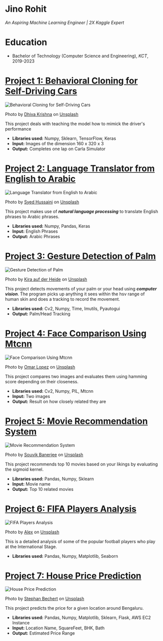 # Jino Rohit
*An Aspiring Machine Learning Engineer | 2X Kaggle Expert*

# Education
* Bachelor of Technology (Computer Science and Engineering), *KCT*, 2019-2023

# [Project 1: Behavioral Cloning for Self-Driving Cars](https://github.com/JINO-ROHIT/Behavioral-Cloning-for-Driverless-Cars)
![Behavioral Cloning for Self-Driving Cars](dhiva-krishna-YApS6TjKJ9c-unsplash.jpg)

Photo by <a href="https://unsplash.com/@dhivakrishna?utm_source=unsplash&utm_medium=referral&utm_content=creditCopyText">Dhiva Krishna</a> on <a href="https://unsplash.com/s/photos/cars?utm_source=unsplash&utm_medium=referral&utm_content=creditCopyText">Unsplash</a>
  

This project deals with teaching the model how to mimick the driver's performance
* **Libraries used:** Numpy, Sklearn, TensorFlow, Keras
* **Input:** Images of the dimension 160 x 320 x 3
* **Output:** Completes one lap on Carla Simulator

# [Project 2: Language Translator from English to Arabic](https://github.com/JINO-ROHIT/Language_Translation)
![Language Translator from English to Arabic](syed-hussaini-r8H8K3w9AzA-unsplash.jpg)

Photo by <a href="https://unsplash.com/@syhussaini?utm_source=unsplash&utm_medium=referral&utm_content=creditCopyText">Syed Hussaini</a> on <a href="https://unsplash.com/s/photos/arabic?utm_source=unsplash&utm_medium=referral&utm_content=creditCopyText">Unsplash</a>

This project makes use of ***natural language processing*** to translate English phrases to Arabic phrases.
* **Libraries used:** Numpy, Pandas, Keras
* **Input:** English Phrases
* **Output:** Arabic Phrases

# [Project 3: Gesture Detection of Palm](https://github.com/JINO-ROHIT/Gesture-detection-of-palm-head)
![Gesture Detection of Palm](kira-auf-der-heide-_Zd6COnH5E8-unsplash.jpg)

Photo by <a href="https://unsplash.com/@kadh?utm_source=unsplash&utm_medium=referral&utm_content=creditCopyText">Kira auf der Heide</a> on <a href="https://unsplash.com/s/photos/gesture-detection?utm_source=unsplash&utm_medium=referral&utm_content=creditCopyText">Unsplash</a>

This project detects movements of your palm or your head using ***computer vision***. The program picks up anything it sees within the hsv range of human skin and does a tracking to record the movement.
* **Libraries used:** Cv2, Numpy, Time, Imutils, Pyautogui 
* **Output:** Palm/Head Tracking


# [Project 4: Face Comparison Using Mtcnn](https://github.com/JINO-ROHIT/Face-Comparison-using-MTCNN)
![Face Comparison Using Mtcnn](omar-lopez-fFDlC1OleWY-unsplash.jpg)

Photo by <a href="https://unsplash.com/@omarlopez1?utm_source=unsplash&utm_medium=referral&utm_content=creditCopyText">Omar Lopez</a> on <a href="https://unsplash.com/s/photos/two-faces?utm_source=unsplash&utm_medium=referral&utm_content=creditCopyText">Unsplash</a>

This project compares two images and evaluates them using hamming score depending on their closeness.
* **Libraries used:** Cv2, Numpy, PIL, Mtcnn
* **Input:** Two images
* **Output:** Result on how closely related they are


# [Project 5: Movie Recommendation System](https://github.com/JINO-ROHIT/SIMPLE-MOVIE-RECOMMENDATION-SYSTEM)
![Movie Recommendation System](souvik-banerjee-I4MTFEPvpdk-unsplash.jpg)

Photo by <a href="https://unsplash.com/@rswebsols?utm_source=unsplash&utm_medium=referral&utm_content=creditCopyText">Souvik Banerjee</a> on <a href="https://unsplash.com/s/photos/movies?utm_source=unsplash&utm_medium=referral&utm_content=creditCopyText">Unsplash</a>
  
This project recommends top 10 movies based on your likings by evaluating the sigmoid kernel.
* **Libraries used:** Pandas, Numpy, Sklearn
* **Input:** Movie name 
* **Output:** Top 10 related movies



# [Project 6: FIFA Players Analysis](https://github.com/JINO-ROHIT/FIFA-ANALYSIS-)
![FIFA Players Analysis](alex-_AOL4_fDQ3M-unsplash.jpg)

Photo by <a href="https://unsplash.com/@alexlanting?utm_source=unsplash&utm_medium=referral&utm_content=creditCopyText">Alex</a> on <a href="https://unsplash.com/s/photos/football?utm_source=unsplash&utm_medium=referral&utm_content=creditCopyText">Unsplash</a>

This is a detailed analysis of some of the popular football players who play at the International Stage.
* **Libraries used:** Pandas, Numpy, Matplotlib, Seaborn


# [Project 7: House Price Prediction](https://github.com/JINO-ROHIT/HOUSE-PREDICTION)
![House Price Prediction](stephan-bechert-yFV39g6AZ5o-unsplash.jpg)

Photo by <a href="https://unsplash.com/@steve4c?utm_source=unsplash&utm_medium=referral&utm_content=creditCopyText">Stephan Bechert</a> on <a href="https://unsplash.com/s/photos/house?utm_source=unsplash&utm_medium=referral&utm_content=creditCopyText">Unsplash</a>

This project predicts the price for a given location around Bengaluru. 
* **Libraries used:** Pandas, Numpy, Matplotlib, Sklearn, Flask, AWS EC2 Instance
* **Input:** Location Name, SquareFeet, BHK, Bath
* **Output:** Estimated Price Range


